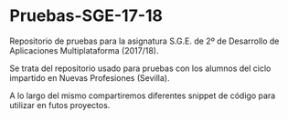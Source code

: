 # Pruebas-SGE-17-18
Repositorio de pruebas para la asignatura S.G.E. de 2º de Desarrollo de Aplicaciones Multiplataforma (2017/18).

Se trata del repositorio usado para pruebas con los alumnos del ciclo impartido en Nuevas Profesiones (Sevilla).

A lo largo del mismo compartiremos diferentes snippet de código para utilizar en futos proyectos.
